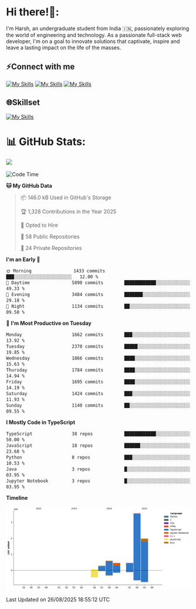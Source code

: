 
# Hi there!👋:
<p> I'm Harsh, an undergraduate student from India 🇮🇳, passionately exploring the world of engineering and technology. As a passionate full-stack web developer, I'm on a goal to innovate solutions that captivate, inspire and leave a lasting impact on the life of the masses. </p>

## ⚡Connect with me

[![My Skills](https://skillicons.dev/icons?i=gmail)](mailto:harshpandey.tech@gmail.com) [![My Skills](https://skillicons.dev/icons?i=linkedin)](https://linkedin.com/in/harsh3dev) [![My Skills](https://skillicons.dev/icons?i=twitter)](https://x.com/harshxai)

## 🌐Skillset
[![My Skills](https://skillicons.dev/icons?i=js,ts,react,nextjs,nodejs,tailwind,mongo,express,postgres,prisma,html,css,docker,aws,cpp,git,vscode,figma)](https://skillicons.dev)


# 📊 GitHub Stats:
![](https://komarev.com/ghpvc/?username=harsh3dev)

<!--START_SECTION:waka-->
![Code Time](http://img.shields.io/badge/Code%20Time-509%20hrs%2050%20mins-blue)

**🐱 My GitHub Data** 

> 📦 146.0 kB Used in GitHub's Storage 
 > 
> 🏆 1,328 Contributions in the Year 2025
 > 
> 💼 Opted to Hire
 > 
> 📜 58 Public Repositories 
 > 
> 🔑 24 Private Repositories 
 > 
**I'm an Early 🐤** 

```text
🌞 Morning                1433 commits        ███░░░░░░░░░░░░░░░░░░░░░░   12.00 % 
🌆 Daytime                5890 commits        ████████████░░░░░░░░░░░░░   49.33 % 
🌃 Evening                3484 commits        ███████░░░░░░░░░░░░░░░░░░   29.18 % 
🌙 Night                  1134 commits        ██░░░░░░░░░░░░░░░░░░░░░░░   09.50 % 
```
📅 **I'm Most Productive on Tuesday** 

```text
Monday                   1662 commits        ███░░░░░░░░░░░░░░░░░░░░░░   13.92 % 
Tuesday                  2370 commits        █████░░░░░░░░░░░░░░░░░░░░   19.85 % 
Wednesday                1866 commits        ████░░░░░░░░░░░░░░░░░░░░░   15.63 % 
Thursday                 1784 commits        ████░░░░░░░░░░░░░░░░░░░░░   14.94 % 
Friday                   1695 commits        ████░░░░░░░░░░░░░░░░░░░░░   14.19 % 
Saturday                 1424 commits        ███░░░░░░░░░░░░░░░░░░░░░░   11.93 % 
Sunday                   1140 commits        ██░░░░░░░░░░░░░░░░░░░░░░░   09.55 % 
```


**I Mostly Code in TypeScript** 

```text
TypeScript               38 repos            ████████████░░░░░░░░░░░░░   50.00 % 
JavaScript               18 repos            ██████░░░░░░░░░░░░░░░░░░░   23.68 % 
Python                   8 repos             ███░░░░░░░░░░░░░░░░░░░░░░   10.53 % 
Java                     3 repos             █░░░░░░░░░░░░░░░░░░░░░░░░   03.95 % 
Jupyter Notebook         3 repos             █░░░░░░░░░░░░░░░░░░░░░░░░   03.95 % 
```



**Timeline**

![Lines of Code chart](https://raw.githubusercontent.com/harsh3dev/harsh3dev/main/assets/bar_graph.png)


 Last Updated on 26/08/2025 18:55:12 UTC
<!--END_SECTION:waka-->

